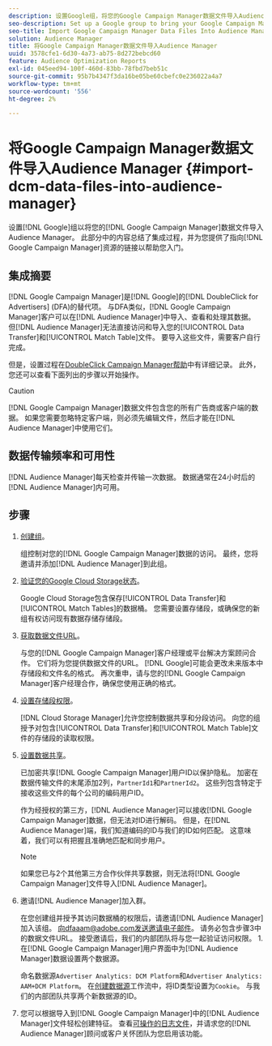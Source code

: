 ```yaml
---
description: 设置Google组，将您的Google Campaign Manager数据文件导入Audience Manager。 此部分中的内容总结了集成过程，并提供了指向Google Campaign Manager资源的链接以帮助您入门。
seo-description: Set up a Google group to bring your Google Campaign Manager data files into Audience Manager. The content in this section summarizes the integration process and provides you with links to Google Campaign Manager resources to help you get started.
seo-title: Import Google Campaign Manager Data Files Into Audience Manager
solution: Audience Manager
title: 将Google Campaign Manager数据文件导入Audience Manager
uuid: 3578cfe1-6d30-4a73-ab75-8d272bebcd60
feature: Audience Optimization Reports
exl-id: 045eed94-100f-460d-83bb-78fbd7beb51c
source-git-commit: 95b7b4347f3da16be05be60cbefc0e236022a4a7
workflow-type: tm+mt
source-wordcount: '556'
ht-degree: 2%

---
```


# 将Google Campaign Manager数据文件导入Audience Manager {#import-dcm-data-files-into-audience-manager}

设置[!DNL Google]组以将您的[!DNL Google Campaign Manager]数据文件导入Audience Manager。 此部分中的内容总结了集成过程，并为您提供了指向[!DNL Google Campaign Manager]资源的链接以帮助您入门。

## 集成摘要

[!DNL Google Campaign Manager]是[!DNL Google]的[!DNL DoubleClick for Advertisers] (DFA)的替代项。 与DFA类似，[!DNL Google Campaign Manager]客户可以在[!DNL Audience Manager]中导入、查看和处理其数据。 但[!DNL Audience Manager]无法直接访问和导入您的[!UICONTROL Data Transfer]和[!UICONTROL Match Table]文件。 要导入这些文件，需要客户自行完成。

但是，设置过程在[DoubleClick Campaign Manager帮助](https://support.google.com/dcm/partner/answer/2941575?hl=en&ref_topic=6107456)中有详细记录。 此外，您还可以查看下面列出的步骤以开始操作。

>[!CAUTION]
>
>[!DNL Google Campaign Manager]数据文件包含您的所有广告商或客户端的数据。 如果您需要忽略特定客户端，则必须先编辑文件，然后才能在[!DNL Audience Manager]中使用它们。

## 数据传输频率和可用性

[!DNL Audience Manager]每天检查并传输一次数据。 数据通常在24小时后的[!DNL Audience Manager]内可用。

## 步骤

1. [创建组](https://support.google.com/dcm/partner/answer/3370419?hl=en&ref_topic=6107456)。

   组控制对您的[!DNL Google Campaign Manager]数据的访问。 最终，您将邀请并添加[!DNL Audience Manager]到此组。

1. [验证您的Google Cloud Storage状态](https://support.google.com/dcm/partner/answer/3370481?hl=en&ref_topic=6107456)。

   Google Cloud Storage包含保存[!UICONTROL Data Transfer]和[!UICONTROL Match Tables]的数据桶。 您需要设置存储段，或确保您的新组有权访问现有数据存储存储段。

1. [获取数据文件URL](https://support.google.com/dcm/partner/answer/3370482?hl=en&ref_topic=6107456)。

   与您的[!DNL Google Campaign Manager]客户经理或平台解决方案顾问合作。 它们将为您提供数据文件的URL。 [!DNL Google]可能会更改未来版本中存储段和文件名的格式。 再次重申，请与您的[!DNL Google Campaign Manager]客户经理合作，确保您使用正确的格式。

1. [设置存储段权限](https://cloud.google.com/storage/docs/cloud-console?csw=1#_bucketpermission)。

   [!DNL Cloud Storage Manager]允许您控制数据共享和分段访问。 向您的组授予对包含[!UICONTROL Data Transfer]和[!UICONTROL Match Table]文件的存储段的读取权限。

1. [设置数据共享](https://support.google.com/dcm/partner/answer/6206106?hl=en)。

   已加密共享[!DNL Google Campaign Manager]用户ID以保护隐私。 加密在数据传输文件的末尾添加2列，`PartnerId1`和`PartnerId2`。 这些列包含特定于接收这些文件的每个公司的编码用户ID。

   作为经授权的第三方，[!DNL Audience Manager]可以接收[!DNL Google Campaign Manager]数据，但无法对ID进行解码。 但是，在[!DNL Audience Manager]端，我们知道编码的ID与我们的ID如何匹配。 这意味着，我们可以有把握且准确地匹配和同步用户。

   >[!NOTE]
   >如果您已与2个其他第三方合作伙伴共享数据，则无法将[!DNL Google Campaign Manager]文件导入[!DNL Audience Manager]。

1. 邀请[!DNL Audience Manager]加入群。

   在您创建组并授予其访问数据桶的权限后，请邀请[!DNL Audience Manager]加入该组。 向dfaaam@adobe.com发送邀请电子邮件。 请务必包含步骤3中的数据文件URL。 接受邀请后，我们的内部团队将与您一起验证访问权限。 1.在[!DNL Google Campaign Manager]用户界面中为[!DNL Audience Manager]数据设置两个数据源。

   命名数据源`Advertiser Analytics: DCM Platform`和`Advertiser Analytics: AAM+DCM Platform`。 在[创建数据源](../../../features/manage-datasources.md#create-data-source)工作流中，将ID类型设置为`Cookie`。 与我们的内部团队共享两个新数据源的ID。

1. 您可以根据导入到[!DNL Google Campaign Manager]中的[!DNL Audience Manager]文件轻松创建特征。 查看[可操作的日志文件](../../../integration/media-data-integration/actionable-log-files.md)，并请求您的[!DNL Audience Manager]顾问或客户关怀团队为您启用该功能。
